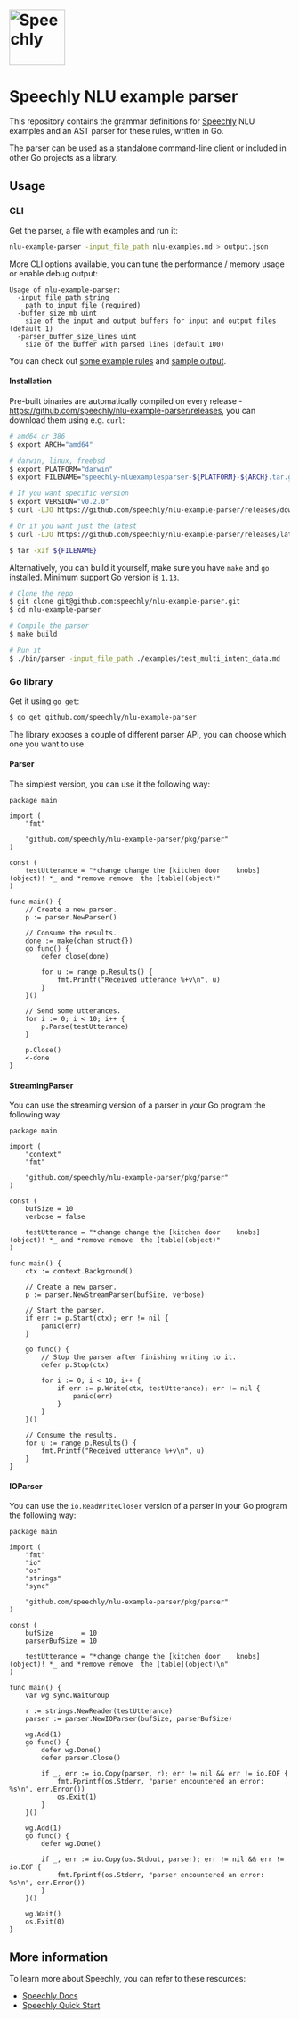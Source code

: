 # <a href="https://www.speechly.com/"><img src="https://www.speechly.com/images/logo.png" height="100" alt="Speechly"></a>

# Speechly NLU example parser

This repository contains the grammar definitions for [Speechly](https://www.speechly.com) NLU examples and an AST parser for these rules, written in Go.

The parser can be used as a standalone command-line client or included in other Go projects as a library.

## Usage

### CLI

Get the parser, a file with examples and run it:

```sh
nlu-example-parser -input_file_path nlu-examples.md > output.json
```

More CLI options available, you can tune the performance / memory usage or enable debug output:

```
Usage of nlu-example-parser:
  -input_file_path string
    path to input file (required)
  -buffer_size_mb uint
    size of the input and output buffers for input and output files (default 1)
  -parser_buffer_size_lines uint
    size of the buffer with parsed lines (default 100)
```

You can check out [some example rules](examples/test_multi_intent_data.md) and [sample output](test/golden.json).

#### Installation

Pre-built binaries are automatically compiled on every release - https://github.com/speechly/nlu-example-parser/releases, you can download them using e.g. `curl`:

```sh
# amd64 or 386
$ export ARCH="amd64"

# darwin, linux, freebsd
$ export PLATFORM="darwin"
$ export FILENAME="speechly-nluexamplesparser-${PLATFORM}-${ARCH}.tar.gz"

# If you want specific version
$ export VERSION="v0.2.0"
$ curl -LJO https://github.com/speechly/nlu-example-parser/releases/download/${VERSION}/${FILENAME}

# Or if you want just the latest
$ curl -LJO https://github.com/speechly/nlu-example-parser/releases/latest/download/${PARSER}

$ tar -xzf ${FILENAME}
```

Alternatively, you can build it yourself, make sure you have `make` and `go` installed. Minimum support Go version is `1.13`.

```sh
# Clone the repo
$ git clone git@github.com:speechly/nlu-example-parser.git
$ cd nlu-example-parser

# Compile the parser
$ make build

# Run it
$ ./bin/parser -input_file_path ./examples/test_multi_intent_data.md
```

### Go library

Get it using `go get`:

```sh
$ go get github.com/speechly/nlu-example-parser
```

The library exposes a couple of different parser API, you can choose which one you want to use.

#### Parser

The simplest version, you can use it the following way:

```golang
package main

import (
	"fmt"

	"github.com/speechly/nlu-example-parser/pkg/parser"
)

const (
	testUtterance = "*change change the [kitchen door    knobs](object)! *_ and *remove remove  the [table](object)"
)

func main() {
	// Create a new parser.
	p := parser.NewParser()

	// Consume the results.
	done := make(chan struct{})
	go func() {
		defer close(done)

		for u := range p.Results() {
			fmt.Printf("Received utterance %+v\n", u)
		}
	}()

	// Send some utterances.
	for i := 0; i < 10; i++ {
		p.Parse(testUtterance)
	}

	p.Close()
	<-done
}
```

#### StreamingParser

You can use the streaming version of a parser in your Go program the following way:

```golang
package main

import (
	"context"
	"fmt"

	"github.com/speechly/nlu-example-parser/pkg/parser"
)

const (
	bufSize = 10
	verbose = false

	testUtterance = "*change change the [kitchen door    knobs](object)! *_ and *remove remove  the [table](object)"
)

func main() {
	ctx := context.Background()

	// Create a new parser.
	p := parser.NewStreamParser(bufSize, verbose)

	// Start the parser.
	if err := p.Start(ctx); err != nil {
		panic(err)
	}

	go func() {
		// Stop the parser after finishing writing to it.
		defer p.Stop(ctx)

		for i := 0; i < 10; i++ {
			if err := p.Write(ctx, testUtterance); err != nil {
				panic(err)
			}
		}
	}()

	// Consume the results.
	for u := range p.Results() {
		fmt.Printf("Received utterance %+v\n", u)
	}
}
```

#### IOParser

You can use the `io.ReadWriteCloser` version of a parser in your Go program the following way:

```golang
package main

import (
	"fmt"
	"io"
	"os"
	"strings"
	"sync"

	"github.com/speechly/nlu-example-parser/pkg/parser"
)

const (
	bufSize       = 10
	parserBufSize = 10

	testUtterance = "*change change the [kitchen door    knobs](object)! *_ and *remove remove  the [table](object)\n"
)

func main() {
	var wg sync.WaitGroup

	r := strings.NewReader(testUtterance)
	parser := parser.NewIOParser(bufSize, parserBufSize)

	wg.Add(1)
	go func() {
		defer wg.Done()
		defer parser.Close()

		if _, err := io.Copy(parser, r); err != nil && err != io.EOF {
			fmt.Fprintf(os.Stderr, "parser encountered an error: %s\n", err.Error())
			os.Exit(1)
		}
	}()

	wg.Add(1)
	go func() {
		defer wg.Done()

		if _, err := io.Copy(os.Stdout, parser); err != nil && err != io.EOF {
			fmt.Fprintf(os.Stderr, "parser encountered an error: %s\n", err.Error())
		}
	}()

	wg.Wait()
	os.Exit(0)
}
```

## More information

To learn more about Speechly, you can refer to these resources:
- [Speechly Docs](https://www.speechly.com/docs/)
- [Speechly Quick Start](https://www.speechly.com/docs/quick-start/)
